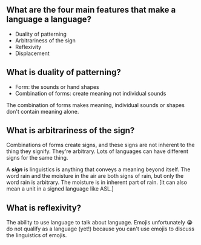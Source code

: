 ## What are the four main features that make a language a language?

- Duality of patterning
- Arbitrariness of the sign
- Reflexivity
- Displacement
<!--ID: 1672978855594-->


## What is duality of patterning?

- Form: the sounds or hand shapes
- Combination of forms: create meaning not individual sounds
<!--ID: 1672978855599-->


The combination of forms makes meaning, individual sounds or shapes don't contain meaning alone.

## What is arbitrariness of the sign?

Combinations of forms create signs, and these signs are not inherent to the thing they signify. They're arbitrary. Lots of languages can have different signs for the same thing.
<!--ID: 1672978855602-->


A **_sign_** is linguistics is anything that conveys a meaning beyond itself. The word rain and the moisture in the air are both signs of rain, but only the word rain is arbitrary. The moisture is in inherent part of rain. [It can also mean a unit in a signed language like ASL.]

## What is reflexivity?

The ability to use language to talk about language. Emojis unfortunately 😭 do not qualify as a language (yet!) because you can't use emojis to discuss the linguistics of emojis.
<!--ID: 1672978855605-->
